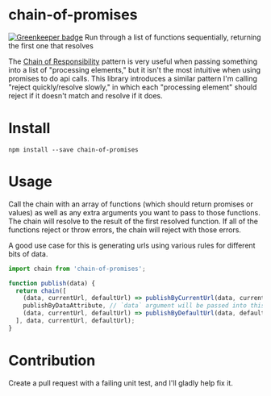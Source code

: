 # chain-of-promises

[![Greenkeeper badge](https://badges.greenkeeper.io/nelsonpecora/chain-of-promises.svg)](https://greenkeeper.io/)
Run through a list of functions sequentially, returning the first one that resolves

The [Chain of Responsibility](https://sourcemaking.com/design_patterns/chain_of_responsibility) pattern is very useful when passing something into a list of "processing elements," but it isn't the most intuitive when using promises to do api calls. This library introduces a similar pattern I'm calling "reject quickly/resolve slowly," in which each "processing element" should reject if it doesn't match and resolve if it does.

# Install

```
npm install --save chain-of-promises
```

# Usage

Call the chain with an array of functions (which should return promises or values) as well as any extra arguments you want to pass to those functions. The chain will resolve to the result of the first resolved function. If all of the functions reject or throw errors, the chain will reject with those errors.

A good use case for this is generating urls using various rules for different bits of data.

```js
import chain from 'chain-of-promises';

function publish(data) {
  return chain([
    (data, currentUrl, defaultUrl) => publishByCurrentUrl(data, currentUrl),
    publishByDataAttribute, // `data` argument will be passed into this function
    (data, currentUrl, defaultUrl) => publishByDefaultUrl(data, defaultUrl)
  ], data, currentUrl, defaultUrl);
}
```

# Contribution

Create a pull request with a failing unit test, and I'll gladly help fix it.
